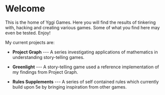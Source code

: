 # Welcome
This is the home of Yggi Games. Here you will find the results of tinkering with, hacking and creating various games. Some of what you find here may even be tested. Enjoy!

My current projects are:
* **Project Graph** --- A series investigating applications of mathematics in understanding story-telling games.

* **Greenlight** --- A story-telling game used a reference implementation of my findings from Project Graph.

* **Rules Supplements** --- A series of self contained rules which currently build upon 5e by bringing inspiration from other games.
